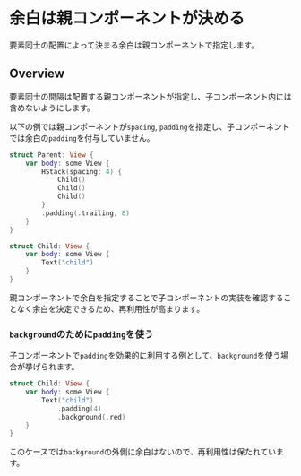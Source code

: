 # 余白は親コンポーネントが決める

要素同士の配置によって決まる余白は親コンポーネントで指定します。

## Overview

要素同士の間隔は配置する親コンポーネントが指定し、子コンポーネント内には含めないようにします。

以下の例では親コンポーネントが`spacing`, `padding`を指定し、子コンポーネントでは余白の`padding`を付与していません。

```swift
struct Parent: View {
    var body: some View {
        HStack(spacing: 4) {
            Child()
            Child()
            Child()
        }
        .padding(.trailing, 8)
    }
}

struct Child: View {
    var body: some View {
        Text("child")
    }
}
```

親コンポーネントで余白を指定することで子コンポーネントの実装を確認することなく余白を決定できるため、再利用性が高まります。

### `background`のために`padding`を使う

子コンポーネントで`padding`を効果的に利用する例として、`background`を使う場合が挙げられます。

```swift
struct Child: View {
    var body: some View {
        Text("child")
            .padding(4)
            .background(.red)
    }
}
```

このケースでは`background`の外側に余白はないので、再利用性は保たれています。
